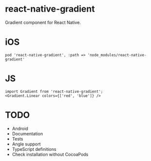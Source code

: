 # react-native-gradient

Gradient component for React Native.

# iOS

```
pod 'react-native-gradient', :path => 'node_modules/react-native-gradient'
```

# JS

```
import Gradient from 'react-native-gradient';
<Gradient.Linear colors={['red', 'blue']} />
```

# TODO

- Android
- Documentation
- Tests
- Angle support
- TypeScript definitions
- Check installation without CocoaPods